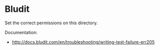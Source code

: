 # Bludit

Set the correct permissions on this directory.

Documentation:
- http://docs.bludit.com/en/troubleshooting/writing-test-failure-err205